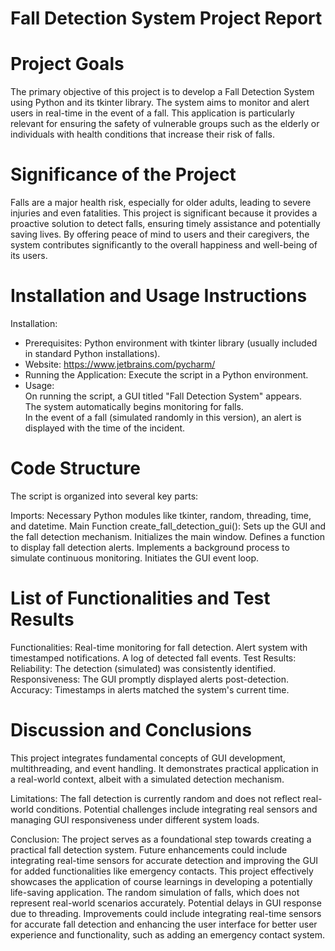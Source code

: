 # Fall Detection System Project Report

# Project Goals

The primary objective of this project is to develop a Fall Detection System using Python and its tkinter library. The system aims to monitor and alert users in real-time in the event of a fall. This application is particularly relevant for ensuring the safety of vulnerable groups such as the elderly or individuals with health conditions that increase their risk of falls.

# Significance of the Project

Falls are a major health risk, especially for older adults, leading to severe injuries and even fatalities. This project is significant because it provides a proactive solution to detect falls, ensuring timely assistance and potentially saving lives. By offering peace of mind to users and their caregivers, the system contributes significantly to the overall happiness and well-being of its users.

# Installation and Usage Instructions

Installation:
- Prerequisites: Python environment with tkinter library (usually included in standard Python installations).
- Website: https://www.jetbrains.com/pycharm/<br>
- Running the Application: Execute the script in a Python environment.<br>
- Usage:<br>
On running the script, a GUI titled "Fall Detection System" appears.<br>
The system automatically begins monitoring for falls.<br>
In the event of a fall (simulated randomly in this version), an alert is displayed with the time of the incident.

# Code Structure

The script is organized into several key parts:

Imports: Necessary Python modules like tkinter, random, threading, time, and datetime.
Main Function create_fall_detection_gui(): Sets up the GUI and the fall detection mechanism.
Initializes the main window.
Defines a function to display fall detection alerts.
Implements a background process to simulate continuous monitoring.
Initiates the GUI event loop.

# List of Functionalities and Test Results

Functionalities:
Real-time monitoring for fall detection.
Alert system with timestamped notifications.
A log of detected fall events.
Test Results:
Reliability: The detection (simulated) was consistently identified.
Responsiveness: The GUI promptly displayed alerts post-detection.
Accuracy: Timestamps in alerts matched the system's current time.

# Discussion and Conclusions

This project integrates fundamental concepts of GUI development, multithreading, and event handling. It demonstrates practical application in a real-world context, albeit with a simulated detection mechanism.

Limitations:
The fall detection is currently random and does not reflect real-world conditions.
Potential challenges include integrating real sensors and managing GUI responsiveness under different system loads.

Conclusion:
The project serves as a foundational step towards creating a practical fall detection system. Future enhancements could include integrating real-time sensors for accurate detection and improving the GUI for added functionalities like emergency contacts. This project effectively showcases the application of course learnings in developing a potentially life-saving application.
The random simulation of falls, which does not represent real-world scenarios accurately.
Potential delays in GUI response due to threading.
Improvements could include integrating real-time sensors for accurate fall detection and enhancing the user interface for better user experience and functionality, such as adding an emergency contact system.

